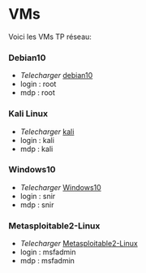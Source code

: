 # VMs
Voici les VMs TP réseau: 

  ### Debian10
 - *Telecharger* [debian10](https://drive.google.com/file/d/1eUI_JRcL4XbkX-b0Pb5Z0B1GBilace7Y/view?usp=drive_link)
 - login : root
 - mdp : root
  ### Kali Linux 
 - *Telecharger* [kali](https://drive.google.com/file/d/1ZFF9gxuLUS-wFzqI-XhgmEZoy5nXNRfv/view?usp=drive_link)
 - login : kali
 - mdp : kali
  ### Windows10
 - *Telecharger* [Windows10](https://drive.google.com/file/d/1s6kG2R4zfSpTPlU0-m1-08JQIar65kKi/view?usp=drive_link)
 - login : snir
 - mdp : snir
  ### Metasploitable2-Linux
 - *Telecharger* [Metasploitable2-Linux](https://drive.google.com/file/d/1ADk4NjSp5n2ehvnr5fI5stRvHUDpoNtk/view?usp=drive_link)
 - login : msfadmin
 - mdp : msfadmin

